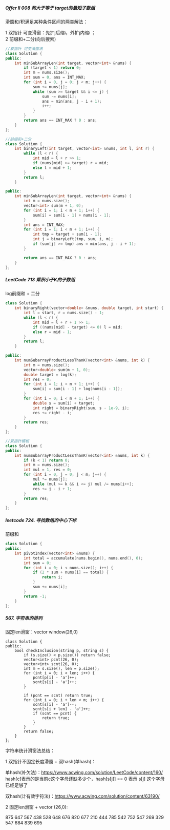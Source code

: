 
#####  Offer II 008 和大于等于 target的最短子数组

滑窗和/积满足某种条件区间的两类解法：

1  双指针 可变滑窗：先扩j后缩i，外扩j内缩i ；          
2  前缀和+二分(向后搜索)                 

```C++
//双指针 可变滑窗法
class Solution {
public:
    int minSubArrayLen(int target, vector<int> &nums) {
        if (target < 1) return 0;
        int m = nums.size();
        int sum = 0, ans = INT_MAX;
        for (int i = 0, j = 0; j < m; j++) {
            sum += nums[j];
            while (sum >= target && i <= j) {
                sum -= nums[i];
                ans = min(ans, j - i + 1);
                i++;
            }
        }
        return ans == INT_MAX ? 0 : ans;
    }
};
```


```C++
//前缀和+二分
class Solution {
    int binaryLeft(int target, vector<int> &nums, int l, int r) {
        while (l < r) {
            int mid = l + r >> 1;
            if (nums[mid] >= target) r = mid;
            else l = mid + 1;
        }
        return l;
    }

public:
    int minSubArrayLen(int target, vector<int> &nums) {
        int m = nums.size();
        vector<int> sum(m + 1, 0);
        for (int i = 1; i < m + 1; i++) {
            sum[i] = sum[i - 1] + nums[i - 1];
        }
        int ans = INT_MAX;
        for (int i = 1; i < m + 1; i++) {
            int tmp = target + sum[i - 1];
            int j = binaryLeft(tmp, sum, i, m);
            if (sum[j] >= tmp) ans = min(ans, j - i + 1);
        }

        return ans == INT_MAX ? 0 : ans;
    }
};
```
##### LeetCode 713  乘积小于K的子数组

log前缀和 + 二分

```C++
class Solution {
    int binaryRight(vector<double> &nums, double target, int start) {
        int l = start, r = nums.size() - 1;
        while (l < r) {
            int mid = l + r + 1 >> 1;
            if ((nums[mid] - target) <= 0) l = mid;
            else r = mid - 1;
        }
        return l;
    }

public:
    int numSubarrayProductLessThanK(vector<int> &nums, int k) {
        int m = nums.size();
        vector<double> sum(m + 1, 0);
        double target = log(k);
        int res = 0;
        for (int i = 1; i < m + 1; i++) {
            sum[i] = sum[i - 1] + log(nums[i - 1]);
        }
        for (int i = 0; i < m + 1; i++) {
            double s = sum[i] + target;
            int right = binaryRight(sum, s - 1e-9, i);
            res += right - i;
        }
        return res;
    }
};
```

```C++
//双指针模板
class Solution {
public:
    int numSubarrayProductLessThanK(vector<int> &nums, int k) {
        if (k < 1) return 0;
        int m = nums.size();
        int mul = 1, res = 0;
        for (int i = 0, j = 0; j < m; j++) {
            mul *= nums[j];
            while (mul >= k && i <= j) mul /= nums[i++];
            res += j - i + 1;
        }
        return res;
    }
};
```

##### leetcode  724. 寻找数组的中心下标

前缀和

```C++
class Solution {
public:
    int pivotIndex(vector<int> &nums) {
        int total = accumulate(nums.begin(), nums.end(), 0);
        int sum = 0;
        for (int i = 0; i < nums.size(); i++) {
            if (2 * sum + nums[i] == total) {
                return i;
            }
            sum += nums[i];
        }
        return -1;
    }
};
```

##### 567. 字符串的排列

固定len滑窗：vector<int> window(26,0)
    
```
class Solution {
public:
    bool checkInclusion(string p, string s) {
        if (s.size() < p.size()) return false;
        vector<int> pcnt(26, 0);
        vector<int> scnt(26, 0);
        int m = s.size(), len = p.size();
        for (int i = 0; i < len; i++) {
            pcnt[p[i] - 'a']++;
            scnt[s[i] - 'a']++;
        }

        if (pcnt == scnt) return true;
        for (int i = 0; i + len < m; i++) {
            scnt[s[i] - 'a']--;
            scnt[s[i + len] - 'a']++;
            if (scnt == pcnt) {
                return true;
            }
        }
        return false;
    }
};
```
    
字符串统计滑窗法总结：
    
1 双指针不固定长度滑窗 + 双hash(单hash)：      

单hash(补欠法)：https://www.acwing.com/solution/LeetCode/content/160/          
hash[c]表示的是当前c这个字母还缺多少个，hash[s[j]] == 0 表示 s[j] 这个字母已经足够了     

双hash(计有效字符法)：https://www.acwing.com/solution/content/63190/     

2 固定len滑窗 + vector<int> (26,0):       

875   647   567   438  528  648  676 820 677 210 444  785  542 752 547 269 329  547 684 839  695 

